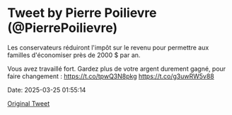 # Tweet by Pierre Poilievre (@PierrePoilievre)

Les conservateurs réduiront l'impôt sur le revenu pour permettre aux familles d'économiser près de 2000 $ par an. 

Vous avez travaillé fort. Gardez plus de votre argent durement gagné, pour faire changement : https://t.co/tpwQ3N8pkg https://t.co/g3uwRW5v88

Date: 2025-03-25 01:55:14

[Original Tweet](https://x.com/PierrePoilievre/status/1904351336830734676)
